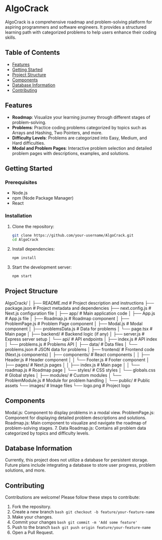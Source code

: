 # AlgoCrack

AlgoCrack is a comprehensive roadmap and problem-solving platform for aspiring programmers and software engineers. It provides a structured learning path with categorized problems to help users enhance their coding skills.

## Table of Contents
- [Features](#features)
- [Getting Started](#getting-started)
- [Project Structure](#project-structure)
- [Components](#components)
- [Database Information](#database-information)
- [Contributing](#contributing)

## Features
- **Roadmap**: Visualize your learning journey through different stages of problem-solving.
- **Problems**: Practice coding problems categorized by topics such as Arrays and Hashing, Two Pointers, and more.
- **Difficulty Levels**: Problems are categorized into Easy, Medium, and Hard difficulties.
- **Modal and Problem Pages**: Interactive problem selection and detailed problem pages with descriptions, examples, and solutions.

## Getting Started

### Prerequisites
- Node.js
- npm (Node Package Manager)
- React

### Installation
1. Clone the repository:
   ```bash
   git clone https://github.com/your-username/AlgoCrack.git
   cd AlgoCrack
2. Install dependencies:
   ```bash
   npm install
3. Start the development server:
   ```bash
   npm start
## Project Structure
   AlgoCrack/
   │
   ├── README.md               # Project description and instructions
   ├── package.json            # Project metadata and dependencies
   ├── next.config.js          # Next.js configuration file
   │
   ├── app/                    # Main application code
   │   ├── App.js              # App.js file 
   │   ├── Roadmap.js          # Roadmap component
   │   ├── ProblemPage.js      # Problem Page component
   │   ├── Modal.js            # Modal component
   │   ├── problemsData.js     # Data for problems
   │   └── page.tsx            # Main page
   │
   ├── backend/                # Backend logic (if any)
   │   ├── server.js           # Express server setup
   │   └── api/                # API endpoints
   │       ├── index.js        # API index
   │       └── problems.js     # Problems API
   │
   ├── data/                   # Data files
   │   └── problems.json       # JSON data for problems
   │
   ├── frontend/               # Frontend code (Next.js components)
   │   ├── components/         # React components
   │   │   ├── Header.js       # Header component
   │   │   └── Footer.js       # Footer component
   │   ├── pages/              # Next.js pages
   │   │   ├── index.js        # Main page
   │   │   └── roadmap.js      # Roadmap page
   │   └── styles/             # CSS styles
   │       └── globals.css     # Global styles
   │
   ├── modules/                # Custom modules
   │   └── ProblemModule.js    # Module for problem handling
   │
   └── public/                 # Public assets
       └── images/             # Image files
           └── logo.png        # Project logo

## Components
   Modal.js: Component to display problems in a modal view.
   ProblemPage.js: Component for displaying detailed problem descriptions and solutions.
   Roadmap.js: Main component to visualize and navigate the roadmap of problem-solving stages.
7. Data
   Roadmap.js: Contains all problem data categorized by topics and difficulty levels.
## Database Information
   Currently, this project does not utilize a database for persistent storage. Future plans include integrating a database to store user progress, problem solutions, and more.
## Contributing
   Contributions are welcome! Please follow these steps to contribute:

   1. Fork the repository.
   2. Create a new branch ```bash git checkout -b feature/your-feature-name```
   3. Make your changes.
   4. Commit your changes ```bash git commit -m 'Add some feature'```
   5. Push to the branch ```bash git push origin feature/your-feature-name```
   6. Open a Pull Request.
